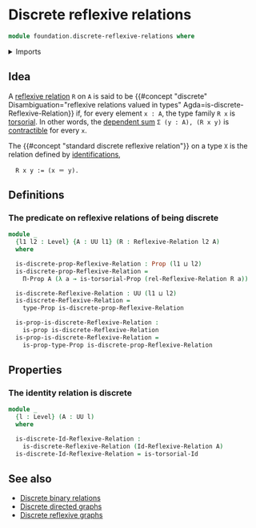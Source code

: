 # Discrete reflexive relations

```agda
module foundation.discrete-reflexive-relations where
```

<details><summary>Imports</summary>

```agda
open import foundation.binary-relations
open import foundation.contractible-types
open import foundation.dependent-pair-types
open import foundation.dependent-products-propositions
open import foundation.reflexive-relations
open import foundation.torsorial-type-families
open import foundation.universe-levels

open import foundation-core.identity-types
open import foundation-core.propositions
```

</details>

## Idea

A [reflexive relation](foundation.binary-relations.md) `R` on `A` is said to be
{{#concept "discrete" Disambiguation="reflexive relations valued in types" Agda=is-discrete-Reflexive-Relation}}
if, for every element `x : A`, the type family `R x` is
[torsorial](foundation-core.torsorial-type-families.md). In other words, the
[dependent sum](foundation.dependent-pair-types.md) `Σ (y : A), (R x y)` is
[contractible](foundation-core.contractible-types.md) for every `x`.

The {{#concept "standard discrete reflexive relation"}} on a type `X` is the
relation defined by [identifications](foundation-core.identity-types.md),

```text
  R x y := (x ＝ y).
```

## Definitions

### The predicate on reflexive relations of being discrete

```agda
module _
  {l1 l2 : Level} {A : UU l1} (R : Reflexive-Relation l2 A)
  where

  is-discrete-prop-Reflexive-Relation : Prop (l1 ⊔ l2)
  is-discrete-prop-Reflexive-Relation =
    Π-Prop A (λ a → is-torsorial-Prop (rel-Reflexive-Relation R a))

  is-discrete-Reflexive-Relation : UU (l1 ⊔ l2)
  is-discrete-Reflexive-Relation =
    type-Prop is-discrete-prop-Reflexive-Relation

  is-prop-is-discrete-Reflexive-Relation :
    is-prop is-discrete-Reflexive-Relation
  is-prop-is-discrete-Reflexive-Relation =
    is-prop-type-Prop is-discrete-prop-Reflexive-Relation
```

## Properties

### The identity relation is discrete

```agda
module _
  {l : Level} (A : UU l)
  where

  is-discrete-Id-Reflexive-Relation :
    is-discrete-Reflexive-Relation (Id-Reflexive-Relation A)
  is-discrete-Id-Reflexive-Relation = is-torsorial-Id
```

## See also

- [Discrete binary relations](foundation.discrete-binary-relations.md)
- [Discrete directed graphs](graph-theory.discrete-directed-graphs.md)
- [Discrete reflexive graphs](graph-theory.discrete-reflexive-graphs.md)
